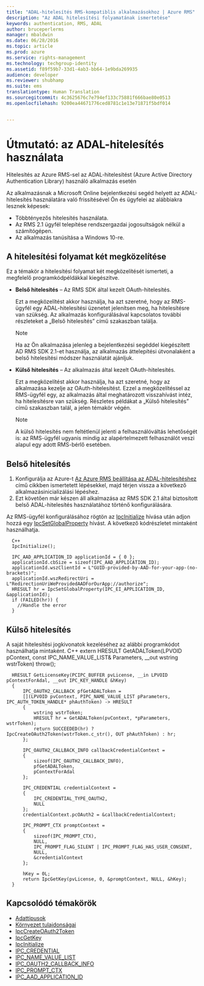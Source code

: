 ```yaml
---
title: "ADAL-hitelesítés RMS-kompatiblis alkalmazásokhoz | Azure RMS"
description: "Az ADAL hitelesítési folyamatának ismertetése"
keywords: authentication, RMS, ADAL
author: bruceperlerms
manager: mbaldwin
ms.date: 06/28/2016
ms.topic: article
ms.prod: azure
ms.service: rights-management
ms.technology: techgroup-identity
ms.assetid: f89f59b7-33d1-4ab3-bb64-1e9bda269935
audience: developer
ms.reviewer: shubhamp
ms.suite: ems
translationtype: Human Translation
ms.sourcegitcommit: 4c3625676c7e794ef133c75881f666bae80e0513
ms.openlocfilehash: 9200ea44671776ced8781c1e13e71871f5bdf014


---
```


# Útmutató: az ADAL-hitelesítés használata

Hitelesítés az Azure RMS-sel az ADAL-hitelesítést (Azure Active Directory Authentication Library) használó alkalmazás esetén

Az alkalmazásnak a Microsoft Online bejelentkezési segéd helyett az ADAL-hitelesítés használatára való frissítésével Ön és ügyfelei az alábbiakra lesznek képesek:

- Többtényezős hitelesítés használata.
- Az RMS 2.1 ügyfél telepítése rendszergazdai jogosultságok nélkül a számítógépen.
- Az alkalmazás tanúsítása a Windows 10-re.

## A hitelesítési folyamat két megközelítése

Ez a témakör a hitelesítési folyamat két megközelítését ismerteti, a megfelelő programkódpéldákkal kiegészítve.

- **Belső hitelesítés** – Az RMS SDK által kezelt OAuth-hitelesítés.

  Ezt a megközelítést akkor használja, ha azt szeretné, hogy az RMS-ügyfél egy ADAL-hitelesítési üzenetet jelenítsen meg, ha hitelesítésre van szükség. Az alkalmazás konfigurálásával kapcsolatos további részleteket a „Belső hitelesítés” című szakaszban találja.

  > [!Note] 
  > Ha az Ön alkalmazása jelenleg a bejelentkezési segéddel kiegészített AD RMS SDK 2.1-et használja, az alkalmazás áttelepítési útvonalaként a belső hitelesítési módszer használatát ajánljuk.

- **Külső hitelesítés** – Az alkalmazás által kezelt OAuth-hitelesítés.

  Ezt a megközelítést akkor használja, ha azt szeretné, hogy az alkalmazása kezelje az OAuth-hitelesítést. Ezzel a megközelítéssel az RMS-ügyfél egy, az alkalmazás által meghatározott visszahívást intéz, ha hitelesítésre van szükség. Részletes példákat a „Külső hitelesítés” című szakaszban talál, a jelen témakör végén.

  > [!Note] 
  > A külső hitelesítés nem feltétlenül jelenti a felhasználóváltás lehetőségét is: az RMS-ügyfél ugyanis mindig az alapértelmezett felhasználót veszi alapul egy adott RMS-bérlő esetében.

## Belső hitelesítés

1. Konfigurálja az Azure-t [Az Azure RMS beállítása az ADAL-hitelesítéshez](adal-auth.md) című cikkben ismertetett lépésekkel, majd térjen vissza a következő alkalmazásinicializálási lépéshez.
2. Ezt követően már készen áll alkalmazása az RMS SDK 2.1 által biztosított belső ADAL-hitelesítés használatához történő konfigurálására.

Az RMS-ügyfél konfigurálásához rögtön az [IpcInitialize](/rights-management/sdk/2.1/api/win/functions#msipc_ipcinitialize) hívása után adjon hozzá egy [IpcSetGlobalProperty](/rights-management/sdk/2.1/api/win/functions#msipc_ipcsetglobalproperty) hívást. A következő kódrészletet mintaként használhatja.

      C++
      IpcInitialize();

      IPC_AAD_APPLICATION_ID applicationId = { 0 };
      applicationId.cbSize = sizeof(IPC_AAD_APPLICATION_ID);
      applicationId.wszClientId = L"GUID-provided-by-AAD-for-your-app-(no-brackets)";
      applicationId.wszRedirectUri = L"RedirectionUriWeProvidedAADForOurApp://authorize";
      HRESULT hr = IpcSetGlobalProperty(IPC_EI_APPLICATION_ID, &applicationId);
      if (FAILED(hr)) {
        //Handle the error
      }

## Külső hitelesítés

A saját hitelesítési jogkivonatok kezeléséhez az alábbi programkódot használhatja mintaként.
C++ extern HRESULT GetADALToken(LPVOID pContext, const IPC_NAME_VALUE_LIST& Parameters, __out wstring wstrToken) throw();

      HRESULT GetLicenseKey(PCIPC_BUFFER pvLicense, __in LPVOID pContextForAdal, __out IPC_KEY_HANDLE &hKey)
      {
          IPC_OAUTH2_CALLBACK pfGetADALToken =
          [](LPVOID pvContext, PIPC_NAME_VALUE_LIST pParameters, IPC_AUTH_TOKEN_HANDLE* phAuthToken) -> HRESULT
          {
              wstring wstrToken;
              HRESULT hr = GetADALToken(pvContext, *pParameters, wstrToken);
              return SUCCEEDED(hr) ? IpcCreateOAuth2Token(wstrToken.c_str(), OUT phAuthToken) : hr;
          };

          IPC_OAUTH2_CALLBACK_INFO callbackCredentialContext =
          {
              sizeof(IPC_OAUTH2_CALLBACK_INFO),
              pfGetADALToken,
              pContextForAdal
          };

          IPC_CREDENTIAL credentialContext =
          {
              IPC_CREDENTIAL_TYPE_OAUTH2,
              NULL
          };
          credentialContext.pcOAuth2 = &callbackCredentialContext;

          IPC_PROMPT_CTX promptContext =
          {
              sizeof(IPC_PROMPT_CTX),
              NULL,
              IPC_PROMPT_FLAG_SILENT | IPC_PROMPT_FLAG_HAS_USER_CONSENT,
              NULL,
              &credentialContext
          };

          hKey = 0L;
          return IpcGetKey(pvLicense, 0, &promptContext, NULL, &hKey);
      }

## Kapcsolódó témakörök

* [Adattípusok](/rights-management/sdk/2.1/api/win/data%20types)
* [Környezet tulajdonságai](/rights-management/sdk/2.1/api/win/environment%20properties#msipc_environment_properties)
* [IpcCreateOAuth2Token](/rights-management/sdk/2.1/api/win/functions#msipc_ipccreateoauth2token)
* [IpcGetKey](/rights-management/sdk/2.1/api/win/functions#msipc_ipcgetkey)
* [IpcInitialize](/rights-management/sdk/2.1/api/win/functions#msipc_ipcinitialize)
* [IPC_CREDENTIAL](/rights-management/sdk/2.1/api/win/IPC_CREDENTIAL)
* [IPC_NAME_VALUE_LIST](/rights-management/sdk/2.1/api/win/IPC_NAME_VALUE_LIST)
* [IPC_OAUTH2_CALLBACK_INFO](/rights-management/sdk/2.1/api/win/ipc_oauth2_callback_info#msipc_ipc_oath2_callback_info)
* [IPC_PROMPT_CTX](/rights-management/sdk/2.1/api/win/IPC_PROMPT_CTX)
* [IPC_AAD_APPLICATION_ID](/rights-management/sdk/2.1/api/win/ipc_aad_application_id#msipc_ipc_aad_application_id)



<!--HONumber=Jul16_HO1-->


